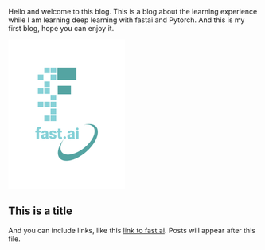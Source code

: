 Hello and welcome to this blog. This is a blog about the learning experience while I am learning deep learning with fastai and Pytorch. And this is my first blog, hope you can enjoy it.

![Image of fast.ai logo](images/logo.png)

## This is a title

And you can include links, like this [link to fast.ai](https://www.fast.ai). Posts will appear after this file. 
